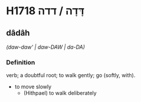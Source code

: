 # H1718 דָּדָה / דדה

## dâdâh

_(daw-daw' | daw-DAW | da-DA)_

### Definition

verb; a doubtful root; to walk gently; go (softly, with).

- to move slowly
    - (Hithpael) to walk deliberately
